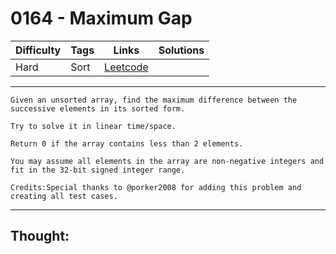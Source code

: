 # 0164 - Maximum Gap

Difficulty  | Tags | Links | Solutions
----------- | ---- | ----- | -----
Hard | Sort | [Leetcode](https://leetcode.com/problems/maximum-gap/description/) |


-----------

```
Given an unsorted array, find the maximum difference between the successive elements in its sorted form.

Try to solve it in linear time/space.

Return 0 if the array contains less than 2 elements.

You may assume all elements in the array are non-negative integers and fit in the 32-bit signed integer range.

Credits:Special thanks to @porker2008 for adding this problem and creating all test cases.
```

-----------

## Thought:
